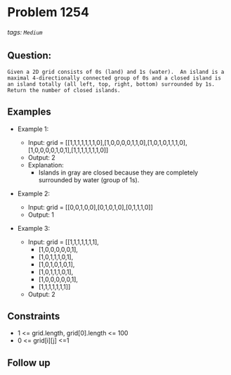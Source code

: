 # Problem 1254
###### tags: `Medium`

## Question:
```
Given a 2D grid consists of 0s (land) and 1s (water).  An island is a maximal 4-directionally connected group of 0s and a closed island is an island totally (all left, top, right, bottom) surrounded by 1s.
Return the number of closed islands.
```

## Examples
* Example 1:
	* Input: grid = [[1,1,1,1,1,1,1,0],[1,0,0,0,0,1,1,0],[1,0,1,0,1,1,1,0],[1,0,0,0,0,1,0,1],[1,1,1,1,1,1,1,0]]
	* Output: 2
	* Explanation:
		* Islands in gray are closed because they are completely surrounded by water (group of 1s).

* Example 2:
	* Input: grid = [[0,0,1,0,0],[0,1,0,1,0],[0,1,1,1,0]]
	* Output: 1

* Example 3:
	* Input: grid = [[1,1,1,1,1,1,1],
		* [1,0,0,0,0,0,1],
		* [1,0,1,1,1,0,1],
		* [1,0,1,0,1,0,1],
		* [1,0,1,1,1,0,1],
		* [1,0,0,0,0,0,1],
		* [1,1,1,1,1,1,1]]
	* Output: 2

## Constraints
* 1 <= grid.length, grid[0].length <= 100
* 0 <= grid[i][j] <=1

## Follow up


